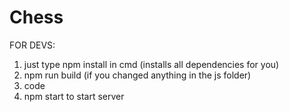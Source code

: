 # Chess
FOR DEVS:
1. just type npm install in cmd (installs all dependencies for you)
2. npm run build (if you changed anything in the js folder)
3. code
4. npm start to start server
